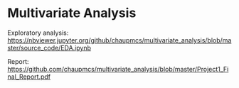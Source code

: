 # Multivariate Analysis

Exploratory analysis: https://nbviewer.jupyter.org/github/chaupmcs/multivariate_analysis/blob/master/source_code/EDA.ipynb

Report: https://github.com/chaupmcs/multivariate_analysis/blob/master/Project1_Final_Report.pdf